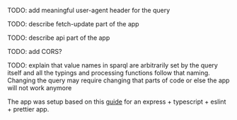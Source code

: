 TODO: add meaningful user-agent header for the query

TODO: describe fetch-update part of the app

TODO: describe api part of the app

TODO: add CORS?

TODO: explain that value names in sparql are arbitrarily set by the query itself and all the typings and processing functions follow that naming. Changing the query may require changing that parts of code or else the app will not work anymore

The app was setup based on this [guide](https://medium.com/@gabrieldrouin/node-js-2025-guide-how-to-setup-express-js-with-typescript-eslint-and-prettier-b342cd21c30d) for an express + typescript + eslint + prettier app.
